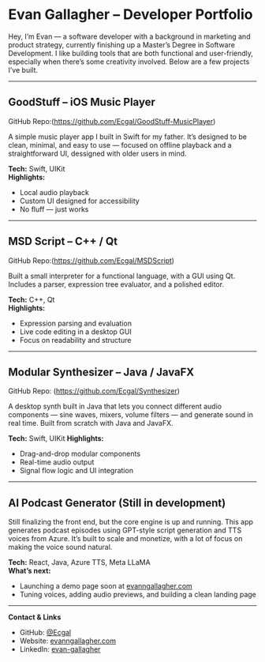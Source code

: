# Evan Gallagher – Developer Portfolio

Hey, I’m Evan — a software developer with a background in marketing and product strategy, currently finishing up a Master’s Degree in Software Development. I like building tools that are both functional and user-friendly, especially when there’s some creativity involved. Below are a few projects I’ve built.

---

## GoodStuff – iOS Music Player  
GitHub Repo:(https://github.com/Ecgal/GoodStuff-MusicPlayer)

A simple music player app I built in Swift for my father. It’s designed to be clean, minimal, and easy to use — focused on offline playback and a straightforward UI, dessigned with older users in mind.

**Tech:** Swift, UIKit  
**Highlights:**
- Local audio playback
- Custom UI designed for accessibility
- No fluff — just works

---

## MSD Script – C++ / Qt 
GitHub Repo:(https://github.com/Ecgal/MSDScript)

Built a small interpreter for a functional language, with a GUI using Qt. Includes a parser, expression tree evaluator, and a polished editor.

**Tech:** C++, Qt  
**Highlights:**
- Expression parsing and evaluation
- Live code editing in a desktop GUI
- Focus on readability and structure

---

## Modular Synthesizer – Java / JavaFX  
GitHub Repo: (https://github.com/Ecgal/Synthesizer)

A desktop synth built in Java that lets you connect different audio components — sine waves, mixers, volume filters — and generate sound in real time. Built from scratch with Java and JavaFX.

**Tech:** Swift, UIKit 
**Highlights:**
- Drag-and-drop modular components
- Real-time audio output
- Signal flow logic and UI integration

---

## AI Podcast Generator (Still in development) 
Still finalizing the front end, but the core engine is up and running. This app generates podcast episodes using GPT-style script generation and TTS voices from Azure. It’s built to scale and monetize, with a lot of focus on making the voice sound natural.

**Tech:** React, Java, Azure TTS, Meta LLaMA  
**What’s next:**
- Launching a demo page soon at [evanngallagher.com](https://www.evanngallagher.com)
- Tuning voices, adding audio previews, and building a clean landing page

---

**Contact & Links**  
- GitHub: [@Ecgal](https://github.com/Ecgal)  
- Website: [evanngallagher.com](https://www.evanngallagher.com)  
- LinkedIn: [evan-gallagher](https://www.linkedin.com/in/evan-gallagher-912428148)  

<!--
**Ecgal/Ecgal** is a ✨ _special_ ✨ repository because its `README.md` (this file) appears on your GitHub profile.

Here are some ideas to get you started:

- 🔭 I’m currently working on ...
- 🌱 I’m currently learning ...
- 👯 I’m looking to collaborate on ...
- 🤔 I’m looking for help with ...
- 💬 Ask me about ...
- 📫 How to reach me: ...
- 😄 Pronouns: ...
- ⚡ Fun fact: ...
-->
